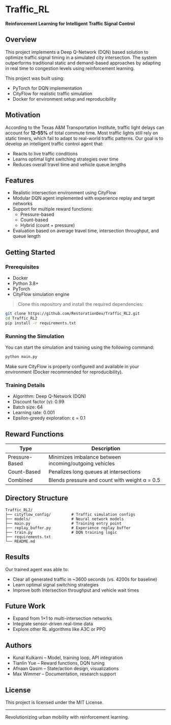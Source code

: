 # Traffic_RL
**Reinforcement Learning for Intelligent Traffic Signal Control**

## Overview

This project implements a Deep Q-Network (DQN) based solution to optimize traffic signal timing in a simulated city intersection. The system outperforms traditional static and demand-based approaches by adapting in real time to congestion levels using reinforcement learning.

This project was built using:
- PyTorch for DQN implementation
- CityFlow for realistic traffic simulation
- Docker for environment setup and reproducibility

## Motivation

According to the Texas A&M Transportation Institute, traffic light delays can account for **12–55%** of total commute time. Most traffic lights still rely on static timers, which fail to adapt to real-world traffic patterns. Our goal is to develop an intelligent traffic control agent that:
- Reacts to live traffic conditions
- Learns optimal light switching strategies over time
- Reduces overall travel time and vehicle queue lengths

## Features

- Realistic intersection environment using CityFlow
- Modular DQN agent implemented with experience replay and target networks
- Support for multiple reward functions:
  - Pressure-based
  - Count-based
  - Hybrid (count + pressure)
- Evaluation based on average travel time, intersection throughput, and queue length

## Getting Started

### Prerequisites

- Docker
- Python 3.8+
- PyTorch
- CityFlow simulation engine

> Clone this repository and install the required dependencies:

```bash
git clone https://github.com/RestorationDev/Traffic_RL2.git
cd Traffic_RL2
pip install -r requirements.txt
```

### Running the Simulation

You can start the simulation and training using the following command:

```bash
python main.py
```

Make sure CityFlow is properly configured and available in your environment (Docker recommended for reproducibility).

### Training Details

- Algorithm: Deep Q-Network (DQN)
- Discount factor (γ): 0.99
- Batch size: 64
- Learning rate: 0.001
- Epsilon-greedy exploration: ε = 0.1

## Reward Functions

| Type | Description |
|------|-------------|
| Pressure-Based | Minimizes imbalance between incoming/outgoing vehicles |
| Count-Based | Penalizes long queues at intersections |
| Combined | Blends pressure and count with weight α = 0.5 |

## Directory Structure

```
Traffic_RL2/
├── cityflow_config/         # Traffic simulation configs
├── models/                  # Neural network models
├── main.py                  # Training entry point
├── replay_buffer.py         # Experience replay buffer
├── train.py                 # DQN training logic
├── requirements.txt
└── README.md
```

## Results

Our trained agent was able to:
- Clear all generated traffic in ~3600 seconds (vs. 4200s for baseline)
- Learn optimal signal switching strategies
- Improve both intersection throughput and vehicle wait times

## Future Work

- Expand from 1×1 to multi-intersection networks
- Integrate sensor-driven real-time data
- Explore other RL algorithms like A3C or PPO

## Authors

- Kunal Kulkarni – Model, training loop, API integration
- Tianlin Yue – Reward functions, DQN tuning
- Afnaan Qasim – State/action design, visualizations
- Max Wimmer – Documentation, research support

## License

This project is licensed under the MIT License.

---

Revolutionizing urban mobility with reinforcement learning.
